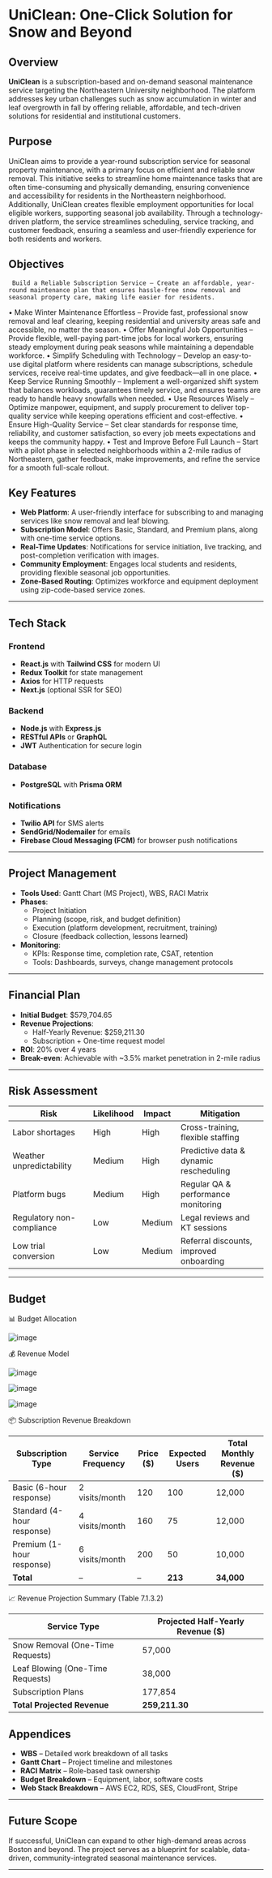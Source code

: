 # UniClean: One-Click Solution for Snow and Beyond

## Overview

**UniClean** is a subscription-based and on-demand seasonal maintenance service targeting the Northeastern University neighborhood. The platform addresses key urban challenges such as snow accumulation in winter and leaf overgrowth in fall by offering reliable, affordable, and tech-driven solutions for residential and institutional customers.

## Purpose
UniClean aims to provide a year-round subscription service for seasonal property maintenance, with a primary focus on efficient and reliable snow removal. This initiative seeks to streamline home maintenance tasks that are often time-consuming and physically demanding, ensuring convenience and accessibility for residents in the Northeastern neighborhood. Additionally, UniClean creates flexible employment opportunities for local eligible workers, supporting seasonal job availability. Through a technology-driven platform, the service streamlines scheduling, service tracking, and customer feedback, ensuring a seamless and user-friendly experience for both residents and workers.

## Objectives
     Build a Reliable Subscription Service – Create an affordable, year-round maintenance plan that ensures hassle-free snow removal and seasonal property care, making life easier for residents.

•	Make Winter Maintenance Effortless – Provide fast, professional snow removal and leaf clearing, keeping residential and university areas safe and accessible, no matter the season.
•	Offer Meaningful Job Opportunities – Provide flexible, well-paying part-time jobs for local workers, ensuring steady employment during peak seasons while maintaining a dependable workforce.
•	Simplify Scheduling with Technology – Develop an easy-to-use digital platform where residents can manage subscriptions, schedule services, receive real-time updates, and give feedback—all in one place.
•	Keep Service Running Smoothly – Implement a well-organized shift system that balances workloads, guarantees timely service, and ensures teams are ready to handle heavy snowfalls when needed.
•	Use Resources Wisely – Optimize manpower, equipment, and supply procurement to deliver top-quality service while keeping operations efficient and cost-effective.
•	Ensure High-Quality Service – Set clear standards for response time, reliability, and customer satisfaction, so every job meets expectations and keeps the community happy.
•	Test and Improve Before Full Launch – Start with a pilot phase in selected neighborhoods within a 2-mile radius of Northeastern, gather feedback, make improvements, and refine the service for a smooth full-scale rollout.

## Key Features

- **Web Platform**: A user-friendly interface for subscribing to and managing services like snow removal and leaf blowing.
- **Subscription Model**: Offers Basic, Standard, and Premium plans, along with one-time service options.
- **Real-Time Updates**: Notifications for service initiation, live tracking, and post-completion verification with images.
- **Community Employment**: Engages local students and residents, providing flexible seasonal job opportunities.
- **Zone-Based Routing**: Optimizes workforce and equipment deployment using zip-code-based service zones.

---

## Tech Stack

### Frontend
- **React.js** with **Tailwind CSS** for modern UI
- **Redux Toolkit** for state management
- **Axios** for HTTP requests
- **Next.js** (optional SSR for SEO)

### Backend
- **Node.js** with **Express.js**
- **RESTful APIs** or **GraphQL**
- **JWT** Authentication for secure login

### Database
- **PostgreSQL** with **Prisma ORM**

### Notifications
- **Twilio API** for SMS alerts
- **SendGrid/Nodemailer** for emails
- **Firebase Cloud Messaging (FCM)** for browser push notifications

---

## Project Management

- **Tools Used**: Gantt Chart (MS Project), WBS, RACI Matrix
- **Phases**:
  - Project Initiation
  - Planning (scope, risk, and budget definition)
  - Execution (platform development, recruitment, training)
  - Closure (feedback collection, lessons learned)
- **Monitoring**:
  - KPIs: Response time, completion rate, CSAT, retention
  - Tools: Dashboards, surveys, change management protocols

---

## Financial Plan

- **Initial Budget**: $579,704.65
- **Revenue Projections**:
  - Half-Yearly Revenue: $259,211.30
  - Subscription + One-time request model
- **ROI**: 20% over 4 years
- **Break-even**: Achievable with ~3.5% market penetration in 2-mile radius

---

## Risk Assessment

| Risk | Likelihood | Impact | Mitigation |
|------|------------|--------|------------|
| Labor shortages | High | High | Cross-training, flexible staffing |
| Weather unpredictability | Medium | High | Predictive data & dynamic rescheduling |
| Platform bugs | Medium | High | Regular QA & performance monitoring |
| Regulatory non-compliance | Low | Medium | Legal reviews and KT sessions |
| Low trial conversion | Low | Medium | Referral discounts, improved onboarding |

---

## Budget


📊 Budget Allocation 

![image](https://github.com/user-attachments/assets/f5d8eb63-e385-4365-a466-37ae509e5470)

💰 Revenue Model 

![image](https://github.com/user-attachments/assets/4a87c0d0-be3f-44e0-a385-d8521ee85c4e)

![image](https://github.com/user-attachments/assets/3d8cb0e6-6bb0-49c7-a549-318c4dba8402)

![image](https://github.com/user-attachments/assets/9b5b6078-fd3f-4de6-a979-2780f35c0484)

📦 Subscription Revenue Breakdown 

| Subscription Type          | Service Frequency | Price ($) | Expected Users | Total Monthly Revenue ($) |
|----------------------------|-------------------|-----------|----------------|----------------------------|
| Basic (6-hour response)    | 2 visits/month    | 120       | 100            | 12,000                     |
| Standard (4-hour response) | 4 visits/month    | 160       | 75             | 12,000                     |
| Premium (1-hour response)  | 6 visits/month    | 200       | 50             | 10,000                     |
| **Total**                  | –                 | –         | **213**        | **34,000**                 |

📈 Revenue Projection Summary (Table 7.1.3.2)

| Service Type                     | Projected Half-Yearly Revenue ($) |
|----------------------------------|----------------------------------|
| Snow Removal (One-Time Requests) | 57,000                           |
| Leaf Blowing (One-Time Requests) | 38,000                           |
| Subscription Plans               | 177,854                          |
| **Total Projected Revenue**      | **259,211.30**                   |


## Appendices

- **WBS** – Detailed work breakdown of all tasks
- **Gantt Chart** – Project timeline and milestones
- **RACI Matrix** – Role-based task ownership
- **Budget Breakdown** – Equipment, labor, software costs
- **Web Stack Breakdown** – AWS EC2, RDS, SES, CloudFront, Stripe

---

## Future Scope

If successful, UniClean can expand to other high-demand areas across Boston and beyond. The project serves as a blueprint for scalable, data-driven, community-integrated seasonal maintenance services.

---
